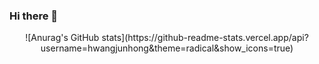 
### Hi there 👋

<center>
![Anurag's GitHub stats](https://github-readme-stats.vercel.app/api?username=hwangjunhong&theme=radical&show_icons=true)
</center>


